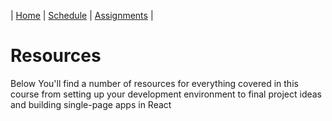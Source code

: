 | [Home](./) | [Schedule](./schedule.md) | [Assignments](./assignments.md) |

# Resources

  <p>
   Below You'll find a number of resources for everything covered in this
   course from setting up your development environment to final project
   ideas and building single-page apps in React
  </p>
  <div class="resources">
    <div class="resource-list" id="JavaScript"></div>
    <div class="resource-list" id="JS-Libraries"></div>
    <div class="resource-list" id="Wireframing"></div>
    <div class="resource-list" id="Design"></div>
    <div class="resource-list" id="Development-Environment"></div>
    <div class="resource-list" id="Node-JS"></div>
    <div class="resource-list" id="React"></div>
    <div class="resource-list" id="Project-Ideas"></div>
    <div class="resource-list" id="Deploy"></div>
    <div class="resource-list" id="MongoDB"></div>
    <div class="resource-list" id="css-html"></div>
</div>

<script src="https://ajax.googleapis.com/ajax/libs/jquery/1.7.1/jquery.min.js"></script>
<script src="js/papaparse.js"></script>
<script>
  getResources();
  async function getResources() {
    //get resources List
  response = await fetch("data/student-resources.csv");
  const data = await response.text();
  const jsonData = Papa.parse(data).data.slice(1);
  console.log(jsonData);
  //for each data item
  jsonData.forEach((item) => {
    //make a div
    var div = document.createElement("div");
    //add a class to that div
    div.classList.add("resource-item");
    var p = document.createElement("p");
    p.innerHTML = item[1];
    var resourceKind = item[2];
    console.log(resourceKind);
    div.classList.add("resource-link");
    var link = document.createElement("a");
    link.href = item[3];
    link.innerHTML = item[0];
    div.appendChild(link);
    div.appendChild(p);
    if(resourceKind=="JavaScript") {
      var anchor = document.getElementById("JavaScript");
      anchor.appendChild(div);
    } else if (resourceKind=="JS-Libraries") {
      var anchor = document.getElementById("JS-Libraries");
      anchor.appendChild(div);
    } else if (resourceKind=="Wireframing") {
      var anchor = document.getElementById("Wireframing");
      anchor.appendChild(div);
    } else if (resourceKind=="Design") {
      var anchor = document.getElementById("Design");
      anchor.appendChild(div);
    } else if (resourceKind=="Development-Environment") {
      var anchor = document.getElementById("Development-Environment");
      anchor.appendChild(div);
    } else if (resourceKind=="Node-JS") {
      var anchor = document.getElementById("Node-JS");
      anchor.appendChild(div);
    } else if (resourceKind=="React") {
      var anchor = document.getElementById("React");
      anchor.appendChild(div);
    } else if (resourceKind=="Project-Ideas") {
      var anchor = document.getElementById("Project-Ideas");
      anchor.appendChild(div);
    } else if (resourceKind=="Deploy") {
      var anchor = document.getElementById("Deploy");
      anchor.appendChild(div);
    } else if (resourceKind=="MongoDB") {
      var anchor = document.getElementById("MongoDB");
      anchor.appendChild(div);
    } else if (resourceKind=="css-html") {
      var anchor = document.getElementById("css-html");
      anchor.appendChild(div);
    } else {
      console.log("error, your resource name could not be found");
    }
  
  });
}
</script>

